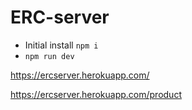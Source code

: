 # ERC-server

* Initial install `npm i`
* `npm run dev`

https://ercserver.herokuapp.com/

https://ercserver.herokuapp.com/product
